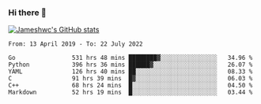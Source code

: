 ### Hi there 👋

[![Jameshwc's GitHub stats](https://github-readme-stats.vercel.app/api?username=jameshwc)](https://github.com/anuraghazra/github-readme-stats)

<!--START_SECTION:waka-->

```text
From: 13 April 2019 - To: 22 July 2022

Go                531 hrs 48 mins ████████▓░░░░░░░░░░░░░░░░   34.96 %
Python            396 hrs 36 mins ██████▓░░░░░░░░░░░░░░░░░░   26.07 %
YAML              126 hrs 40 mins ██░░░░░░░░░░░░░░░░░░░░░░░   08.33 %
C                 91 hrs 39 mins  █▓░░░░░░░░░░░░░░░░░░░░░░░   06.03 %
C++               68 hrs 24 mins  █░░░░░░░░░░░░░░░░░░░░░░░░   04.50 %
Markdown          52 hrs 19 mins  █░░░░░░░░░░░░░░░░░░░░░░░░   03.44 %
```

<!--END_SECTION:waka-->